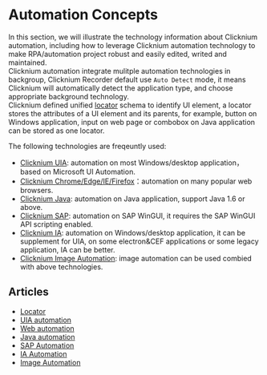 # Automation Concepts

In this section, we will illustrate the technology information about Clicknium automation, including how to leverage Clicknium automation technology to make RPA/automation project robust and easily edited, writed and maintained.  
Clicknium automation integrate mulitple automation technologies in backgroup, Clicknium Recorder default use `Auto Detect` mode, it means Clicknium will automatically detect the application type, and choose appropriate background technology.  
Clicknium defined unified [locator](./locator.md) schema to identify UI element, a locator stores the attributes of a UI element and its parents, for example, button on Windows application, input on web page or combobox on Java application can be stored as one locator.

The following technologies are freqeuntly used:
- [Clicknium UIA](./uia.md): automation on most Windows/desktop application，based on Microsoft UI Automation.
- [Clicknium Chrome/Edge/IE/Firefox](./web.md)：automation on many popular web browsers.
- [Clicknium Java](./java.md): automation on Java application, support Java 1.6 or above.
- [Clicknium SAP](./sap.md): automation on SAP WinGUI, it requires the SAP WinGUI API scripting enabled.
- [Clicknium IA](./ia.md): automation on Windows/desktop application, it can be supplement for UIA, on some electron&CEF applications or some legacy application, IA can be better.
- [Clicknium Image Automation](./image.md): image automation can be used combied with above technologies.


## Articles
- [Locator](./locator.md)
- [UIA automation](./uia.md)
- [Web automation](./web.md)
- [Java automation](./java.md)
- [SAP Automation](./sap.md)
- [IA Automation](./ia.md)
- [Image Automation](./image.md)


